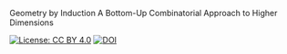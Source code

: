 Geometry by Induction A Bottom-Up Combinatorial Approach to Higher Dimensions

[![License: CC BY 4.0](https://img.shields.io/badge/License-CC%20BY%204.0-lightgrey.svg)](https://creativecommons.org/licenses/by/4.0/)
[![DOI](https://zenodo.org/badge/DOI/10.5281/zenodo.15204563.svg)](https://doi.org/10.5281/zenodo.15204563)
